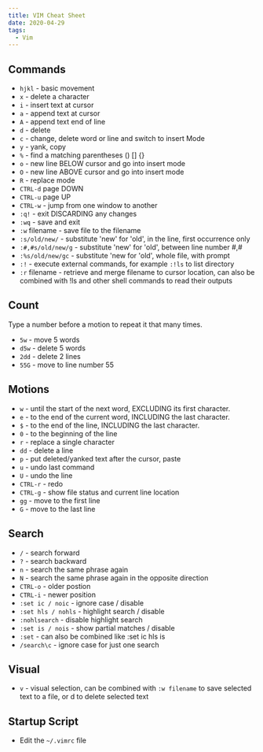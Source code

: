 ```yaml
---
title: VIM Cheat Sheet
date: 2020-04-29
tags:
  - Vim
---
```


## Commands

- `hjkl` - basic movement
- `x` - delete a character
- `i` - insert text at cursor
- `a` - append text at cursor
- `A` - append text end of line
- `d` - delete
- `c` - change, delete word or line and switch to insert Mode
- `y` - yank, copy
- `%` - find a matching parentheses () [] {}
- `o` - new line BELOW cursor and go into insert mode
- `O` - new line ABOVE cursor and go into insert mode
- `R` - replace mode
- `CTRL-d` page DOWN
- `CTRL-u` page UP
- `CTRL-w` - jump from one window to another
- `:q!` - exit DISCARDING any changes
- `:wq` - save and exit
- `:w` filename - save file to the filename
- `:s/old/new/` - substitute 'new' for 'old', in the line, first occurrence only
- `:#,#s/old/new/g` - substitute 'new' for 'old', between line number #,#
- `:%s/old/new/gc` - substitute 'new for 'old', whole file, with prompt
- `:!` - execute external commands, for example `:!ls` to list directory
- `:r` filename - retrieve and merge filename to cursor location, can also be combined with !ls and other shell commands to read their outputs

## Count

Type a number before a motion to repeat it that many times.

- `5w` - move 5 words
- `d5w` - delete 5 words
- `2dd` - delete 2 lines
- `55G` - move to line number 55

## Motions

- `w` - until the start of the next word, EXCLUDING its first character.
- `e` - to the end of the current word, INCLUDING the last character.
- `$` - to the end of the line, INCLUDING the last character.
- `0` - to the beginning of the line
- `r` - replace a single character
- `dd` - delete a line
- `p` - put deleted/yanked text after the cursor, paste
- `u` - undo last command
- `U` - undo the line
- `CTRL-r` - redo
- `CTRL-g` - show file status and current line location
- `gg` - move to the first line
- `G` - move to the last line

## Search

- `/` - search forward
- `?` - search backward
- `n` - search the same phrase again
- `N` - search the same phrase again in the opposite direction
- `CTRL-o` - older postion
- `CTRL-i` - newer position
- `:set ic / noic` - ignore case / disable
- `:set hls / nohls` - highlight search / disable
- `:nohlsearch` - disable highlight search
- `:set is / nois` - show partial matches / disable
- `:set` - can also be combined like :set ic hls is
- `/search\c` - ignore case for just one search

## Visual

- `v` - visual selection, can be combined with `:w filename` to save selected text to a file, or d to delete selected text

## Startup Script

- Edit the `~/.vimrc` file

